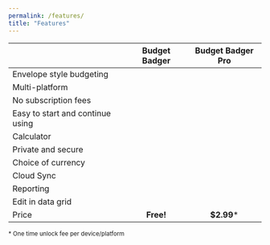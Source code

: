 ```yaml
---
permalink: /features/ 
title: "Features"
---
```


||Budget Badger|Budget Badger Pro|
|---|:-:|:-:|
|Envelope style budgeting|<i class="fas fa-check"></i>|<i class="fas fa-check"></i>|
|Multi-platform|<i class="fas fa-check"></i>|<i class="fas fa-check"></i>|
|No subscription fees|<i class="fas fa-check"></i>|<i class="fas fa-check"></i>|
|Easy to start and continue using|<i class="fas fa-check"></i>|<i class="fas fa-check"></i>|
|Calculator|<i class="fas fa-check"></i>|<i class="fas fa-check"></i>|
|Private and secure|<i class="fas fa-check"></i>|<i class="fas fa-check"></i>|
|Choice of currency|<i class="fas fa-check"></i>|<i class="fas fa-check"></i>|
|Cloud Sync||<i class="fas fa-check"></i>|
|Reporting||<i class="fas fa-check"></i>|
|Edit in data grid||<i class="fas fa-check"></i>|
|Price|**Free!**|**$2.99***|

<small>* One time unlock fee per device/platform</small>
